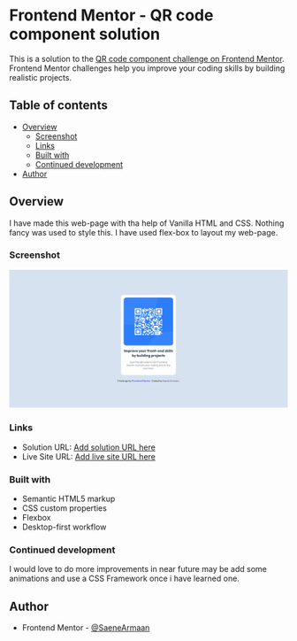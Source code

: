 # Frontend Mentor - QR code component solution

This is a solution to the [QR code component challenge on Frontend Mentor](https://www.frontendmentor.io/challenges/qr-code-component-iux_sIO_H). Frontend Mentor challenges help you improve your coding skills by building realistic projects. 

## Table of contents

- [Overview](#overview)
  - [Screenshot](#screenshot)
  - [Links](#links)
  - [Built with](#built-with)
  - [Continued development](#continued-development)
- [Author](#author)


## Overview
I have made this web-page with tha help of Vanilla HTML and CSS. Nothing fancy was used to style this. I have used flex-box to layout my web-page.

### Screenshot

![](./screenshot.jpg)

### Links

- Solution URL: [Add solution URL here](https://github.com/SaeneArmaan/qr-code-component-Vanilla-HTML-and-CSS)
- Live Site URL: [Add live site URL here](https://your-live-site-url.com)

### Built with

- Semantic HTML5 markup
- CSS custom properties
- Flexbox
- Desktop-first workflow

### Continued development

I would love to do more improvements in near future may be add some animations and use a CSS Framework once i have learned one.

## Author

- Frontend Mentor - [@SaeneArmaan](https://www.frontendmentor.io/profile/SaeneArmaan)